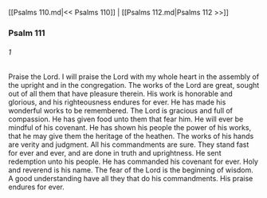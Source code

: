 [[Psalms 110.md|<< Psalms 110]]  |  [[Psalms 112.md|Psalms 112 >>]]

### Psalm 111
###### 1
Praise the Lord. I will praise the Lord with my whole heart in the assembly of the upright and in the congregation. The works of the Lord are great, sought out of all them that have pleasure therein. His work is honorable and glorious, and his righteousness endures for ever. He has made his wonderful works to be remembered. The Lord is gracious and full of compassion. He has given food unto them that fear him. He will ever be mindful of his covenant. He has shown his people the power of his works, that he may give them the heritage of the heathen. The works of his hands are verity and judgment. All his commandments are sure. They stand fast for ever and ever, and are done in truth and uprightness. He sent redemption unto his people. He has commanded his covenant for ever. Holy and reverend is his name. The fear of the Lord is the beginning of wisdom. A good understanding have all they that do his commandments. His praise endures for ever.